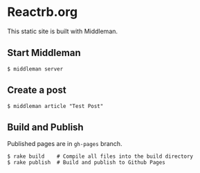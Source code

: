 # Reactrb.org

This static site is built with Middleman.

## Start Middleman
```text
$ middleman server
```

## Create a post

```text
$ middleman article "Test Post"
```

## Build and Publish
Published pages are in `gh-pages` branch.
```text
$ rake build    # Compile all files into the build directory
$ rake publish  # Build and publish to Github Pages
```
